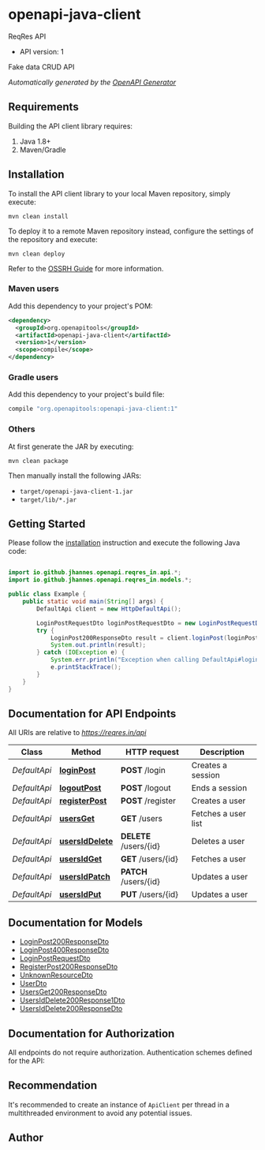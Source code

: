 # openapi-java-client

ReqRes API

- API version: 1

Fake data CRUD API


*Automatically generated by the [OpenAPI Generator](https://openapi-generator.tech)*

## Requirements

Building the API client library requires:

1. Java 1.8+
2. Maven/Gradle

## Installation

To install the API client library to your local Maven repository, simply execute:

```shell
mvn clean install
```

To deploy it to a remote Maven repository instead, configure the settings of the repository and execute:

```shell
mvn clean deploy
```

Refer to the [OSSRH Guide](http://central.sonatype.org/pages/ossrh-guide.html) for more information.

### Maven users

Add this dependency to your project's POM:

```xml
<dependency>
  <groupId>org.openapitools</groupId>
  <artifactId>openapi-java-client</artifactId>
  <version>1</version>
  <scope>compile</scope>
</dependency>
```

### Gradle users

Add this dependency to your project's build file:

```groovy
compile "org.openapitools:openapi-java-client:1"
```

### Others

At first generate the JAR by executing:

```shell
mvn clean package
```

Then manually install the following JARs:

- `target/openapi-java-client-1.jar`
- `target/lib/*.jar`

## Getting Started

Please follow the [installation](#installation) instruction and execute the following Java code:

```java

import io.github.jhannes.openapi.reqres_in.api.*;
import io.github.jhannes.openapi.reqres_in.models.*;

public class Example {
    public static void main(String[] args) {
        DefaultApi client = new HttpDefaultApi();

        LoginPostRequestDto loginPostRequestDto = new LoginPostRequestDto(); // LoginPostRequestDto | 
        try {
            LoginPost200ResponseDto result = client.loginPost(loginPostRequestDto);
            System.out.println(result);
        } catch (IOException e) {
            System.err.println("Exception when calling DefaultApi#loginPost");
            e.printStackTrace();
        }
    }
}

```

## Documentation for API Endpoints

All URIs are relative to *https://reqres.in/api*

Class | Method | HTTP request | Description
------------ | ------------- | ------------- | -------------
*DefaultApi* | [**loginPost**](docs/DefaultApi.md#loginPost) | **POST** /login | Creates a session
*DefaultApi* | [**logoutPost**](docs/DefaultApi.md#logoutPost) | **POST** /logout | Ends a session
*DefaultApi* | [**registerPost**](docs/DefaultApi.md#registerPost) | **POST** /register | Creates a user
*DefaultApi* | [**usersGet**](docs/DefaultApi.md#usersGet) | **GET** /users | Fetches a user list
*DefaultApi* | [**usersIdDelete**](docs/DefaultApi.md#usersIdDelete) | **DELETE** /users/{id} | Deletes a user
*DefaultApi* | [**usersIdGet**](docs/DefaultApi.md#usersIdGet) | **GET** /users/{id} | Fetches a user
*DefaultApi* | [**usersIdPatch**](docs/DefaultApi.md#usersIdPatch) | **PATCH** /users/{id} | Updates a user
*DefaultApi* | [**usersIdPut**](docs/DefaultApi.md#usersIdPut) | **PUT** /users/{id} | Updates a user


## Documentation for Models

 - [LoginPost200ResponseDto](docs/LoginPost200ResponseDto.md)
 - [LoginPost400ResponseDto](docs/LoginPost400ResponseDto.md)
 - [LoginPostRequestDto](docs/LoginPostRequestDto.md)
 - [RegisterPost200ResponseDto](docs/RegisterPost200ResponseDto.md)
 - [UnknownResourceDto](docs/UnknownResourceDto.md)
 - [UserDto](docs/UserDto.md)
 - [UsersGet200ResponseDto](docs/UsersGet200ResponseDto.md)
 - [UsersIdDelete200Response1Dto](docs/UsersIdDelete200Response1Dto.md)
 - [UsersIdDelete200ResponseDto](docs/UsersIdDelete200ResponseDto.md)


## Documentation for Authorization

All endpoints do not require authorization.
Authentication schemes defined for the API:

## Recommendation

It's recommended to create an instance of `ApiClient` per thread in a multithreaded environment to avoid any potential issues.

## Author




